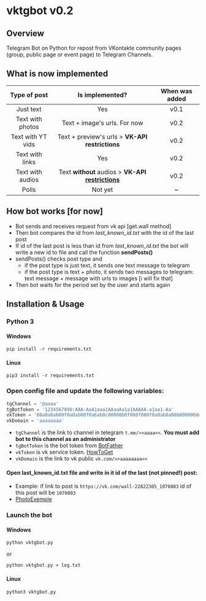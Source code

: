 
# vktgbot v0.2

## Overview
Telegram Bot on Python for repost from VKontakte community pages (group, public page or event page) to Telegram Channels.

## What is now implemented
|Type of post|Is implemented?|When was added|
|:---:|:---:|:---:|
|Just text|Yes|v0.1|
|Text with photos|Text + image's urls. For now|v0.2|
|Text with YT vids|Text + preview's urls > **VK-API restrictions**|v0.2
|Text with links|Yes|v0.2
|Text with audios|Text **without** audios > **VK-API [restrictions](https://vk.com/dev/audio)**|v0.2
|Polls|Not yet|~

## How bot works [for now]
* Bot sends and receives request from vk api [get.wall method]
* Then bot compares the id from *last_known_id.txt* with the id of the last post
* If id of the last post is less than id from *last_known_id.txt* the bot will write a new id to file and call the function **sendPosts()**
 * sendPosts() checks post type and
   * if the post type is just text, it sends one text message to telegram
   * if the post type is text + photo, it sends two messages to telegram: text message + message with urls to images [i will fix that]
* Then bot waits for the period set by the user and starts again

## Installation & Usage
### Python 3
#### Windows
```
pip install -r requirements.txt
```
#### Linux
```
pip3 install -r requirements.txt
```
### Open **config** file and update the following variables:
```python
tgChannel = '@aaaa'
tgBotToken = '1234567890:AAA-AaA1aaa1AAaaAa1a1AAAAA-a1aa1-Aa'
vkToken = '00a0a0ab00f0a0ab00f0a6ab0c00000b0f000f000f0a0ab0a00b000000dd00000000de0'
vkDomain = 'aaaaaaaa'
```
* `tgChannel` is the link to channel in telegram `t.me/>>aaaa<<`. **You must add bot to this channel as an administrator**
* `tgBotToken` is the bot token from [BotFather](t.me/BotFather)
* `vkToken` is vk service token. [HowToGet](https://youtu.be/oGS683RYmg8)
* `vkDomain` is the link to vk public `vk.com/>>aaaaaaaa<<`
#### Open **last_known_id.txt** file and write in it id of the last (not pinned!) post:
* Example: if link to post is `https://vk.com/wall-22822305_1070803` id of this post will be `1070803`
* [PhotoExemple](https://i.imgur.com/eWpso0C.png)
### Launch the bot
#### Windows
```
python vktgbot.py
```
or
```
python vktgbot.py > log.txt
```
#### Linux
```
python3 vktgbot.py
```